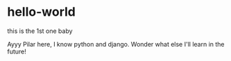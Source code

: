 # hello-world
this is the 1st one baby



Ayyy Pilar here, I know python and django. Wonder what else 
I'll learn in the future!
